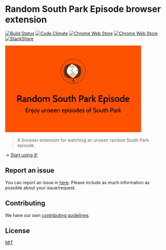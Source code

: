 # Random South Park Episode browser extension
[![Build Status](https://travis-ci.org/syyfilis/random-south-park-episode.svg?branch=master)](https://travis-ci.org/syyfilis/random-south-park-episode)
[![Code Climate](https://codeclimate.com/github/syyfilis/random-south-park-episode/badges/gpa.svg)](https://codeclimate.com/github/syyfilis/random-south-park-episode)
[![Chrome Web Store](https://img.shields.io/chrome-web-store/d/gnejpgpadafimefcjbhnglbnfbboakjf.svg?maxAge=2592000)](https://chrome.google.com/webstore/detail/random-south-park-episode/gnejpgpadafimefcjbhnglbnfbboakjf)
[![Chrome Web Store](https://img.shields.io/chrome-web-store/rating/gnejpgpadafimefcjbhnglbnfbboakjf.svg?maxAge=2592000)](https://chrome.google.com/webstore/detail/random-south-park-episode/gnejpgpadafimefcjbhnglbnfbboakjf)
[![StackShare](https://img.shields.io/badge/tech-stack-0690fa.svg?style=flat)](https://stackshare.io/ukupat/random-south-park-episode)


![Icon](images/small-tile.png)

> A browser extension for watching an unseen random South Park episode.

&rarr; [Start using it!](http://syyfilis.github.io/random-south-park-episode/)

## Report an issue

You can report an issue in [here](https://github.com/syyfilis/random-south-park-episode/issues/new). Please include as much information as possible about your issue/request.

## Contributing

We have our own [contributing guidelines](https://github.com/syyfilis/random-south-park-episode/blob/master/CONTRIBUTING.md).

## License

[MIT](https://github.com/syyfilis/random-south-park-episode/blob/master/LICENSE)
